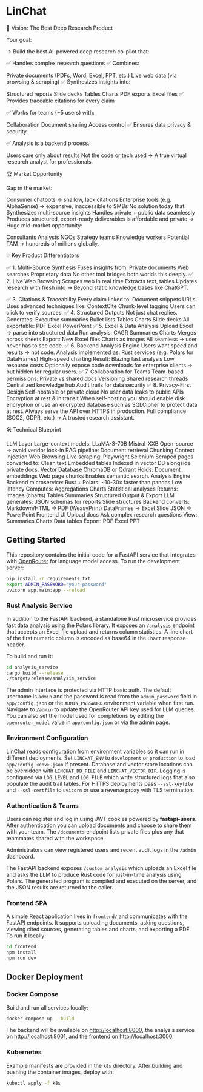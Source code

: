 # LinChat
🌟 Vision: The Best Deep Research Product

Your goal:

→ Build the best AI-powered deep research co-pilot that:

✅ Handles complex research questions
✅ Combines:

Private documents (PDFs, Word, Excel, PPT, etc.)
Live web data (via browsing & scraping)
✅ Synthesizes insights into:

Structured reports
Slide decks
Tables
Charts
PDF exports
Excel files
✅ Provides traceable citations for every claim

✅ Works for teams (~5 users) with:

Collaboration
Document sharing
Access control
✅ Ensures data privacy & security

✅ Analysis is a backend process.

Users care only about results
Not the code or tech used
→ A true virtual research analyst for professionals.

🏆 Market Opportunity

Gap in the market:

Consumer chatbots → shallow, lack citations
Enterprise tools (e.g. AlphaSense) → expensive, inaccessible to SMBs
No solution today that:
Synthesizes multi-source insights
Handles private + public data seamlessly
Produces structured, export-ready deliverables
Is affordable and private
→ Huge mid-market opportunity:

Consultants
Analysts
NGOs
Strategy teams
Knowledge workers
Potential TAM → hundreds of millions globally.

💡 Key Product Differentiators

✅ 1. Multi-Source Synthesis
Fuses insights from:
Private documents
Web searches
Proprietary data
No other tool bridges both worlds this deeply.
✅ 2. Live Web Browsing
Scrapes web in real time
Extracts text, tables
Updates research with fresh info
→ Beyond static knowledge bases like ChatGPT.

✅ 3. Citations & Traceability
Every claim linked to:
Document snippets
URLs
Uses advanced techniques like:
ContextCite
Chunk-level tagging
Users can click to verify sources.
✅ 4. Structured Outputs
Not just chat replies.
Generates:
Executive summaries
Bullet lists
Tables
Charts
Slide decks
All exportable:
PDF
Excel
PowerPoint
✅ 5. Excel & Data Analysis
Upload Excel → parse into structured data
Run analysis:
CAGR
Summaries
Charts
Merges across sheets
Export:
New Excel files
Charts as images
All seamless → user never has to see code.
✅ 6. Backend Analysis Engine
Users want speed and results → not code.
Analysis implemented as:
Rust services (e.g. Polars for DataFrames)
High-speed charting
Result:
Blazing fast analysis
Low resource costs
Optionally expose code downloads for enterprise clients → but hidden for regular users.
✅ 7. Collaboration for Teams
Team-based permissions:
Private vs shared docs
Versioning
Shared research threads
Centralized knowledge hub
Audit trails for data security
✅ 8. Privacy-First Design
Self-hostable or private cloud
No user data leaks to public APIs
Encryption at rest & in transit
When self-hosting you should enable disk encryption or use an encrypted
database such as SQLCipher to protect data at rest. Always serve the API over
HTTPS in production.
Full compliance (SOC2, GDPR, etc.)
→ A trusted research assistant.

🛠 Technical Blueprint

LLM Layer
Large-context models:
LLaMA-3-70B
Mistral-XXB
Open-source → avoid vendor lock-in
RAG pipeline:
Document retrieval
Chunking
Context injection
Web Browsing
Live scraping:
Playwright
Selenium
Scraped pages converted to:
Clean text
Embedded tables
Indexed in vector DB alongside private docs.
Vector Database
ChromaDB or Qdrant
Holds:
Document embeddings
Web page chunks
Enables semantic search.
Analysis Engine
Backend microservice:
Rust + Polars:
~10-30x faster than pandas
Low latency
Computes:
Aggregations
Charts
Statistical analyses
Returns:
Images (charts)
Tables
Summaries
Structured Output & Export
LLM generates:
JSON schemas for reports
Slide structures
Backend converts:
Markdown/HTML → PDF (WeasyPrint)
DataFrames → Excel
Slide JSON → PowerPoint
Frontend UI
Upload docs
Ask complex research questions
View:
Summaries
Charts
Data tables
Export:
PDF
Excel
PPT

## Getting Started

This repository contains the initial code for a FastAPI service that integrates with [OpenRouter](https://openrouter.ai/) for language model access. To run the development server:

```bash
pip install -r requirements.txt
export ADMIN_PASSWORD="your-password"
uvicorn app.main:app --reload
```

### Rust Analysis Service

In addition to the FastAPI backend, a standalone Rust microservice provides
fast data analysis using the Polars library. It exposes an `/analysis` endpoint
that accepts an Excel file upload and returns column statistics. A line chart of
the first numeric column is encoded as base64 in the `Chart` response header.

To build and run it:

```bash
cd analysis_service
cargo build --release
./target/release/analysis_service
```

The admin interface is protected via HTTP basic auth. The default username is `admin` and the password is read from the `admin_password` field in `app/config.json` or the `ADMIN_PASSWORD` environment variable when first run. Navigate to `/admin` to update the OpenRouter API key used for LLM queries.
You can also set the model used for completions by editing the `openrouter_model` value in `app/config.json` or via the admin page.

### Environment Configuration

LinChat reads configuration from environment variables so it can run in different
deployments. Set `LINCHAT_ENV` to `development` or `production` to load
`app/config.<env>.json` if present. Database and vector store locations can be
overridden with `LINCHAT_DB_FILE` and `LINCHAT_VECTOR_DIR`. Logging is
configured via `LOG_LEVEL` and `LOG_FILE` which write structured logs that also
populate the audit trail tables. For HTTPS deployments pass `--ssl-keyfile` and
`--ssl-certfile` to `uvicorn` or use a reverse proxy with TLS termination.

### Authentication & Teams

Users can register and log in using JWT cookies powered by **fastapi-users**. After authentication you can upload documents and choose to share them with your team. The `/documents` endpoint lists private files plus any that teammates shared with the workspace.

Administrators can view registered users and recent audit logs in the `/admin` dashboard.

The FastAPI backend exposes `/custom_analysis` which uploads an Excel file and asks the LLM to produce Rust code for just-in-time analysis using Polars. The generated program is compiled and executed on the server, and the JSON results are returned to the caller.

### Frontend SPA

A simple React application lives in `frontend/` and communicates with the FastAPI
endpoints. It supports uploading documents, asking questions, viewing cited
sources, generating tables and charts, and exporting a PDF. To run it locally:

```bash
cd frontend
npm install
npm run dev
```

## Docker Deployment

### Docker Compose

Build and run all services locally:

```bash
docker-compose up --build
```

The backend will be available on <http://localhost:8000>, the analysis service on <http://localhost:8001>, and the frontend on <http://localhost:3000>.

### Kubernetes

Example manifests are provided in the `k8s` directory. After building and pushing the container images, deploy with:

```bash
kubectl apply -f k8s
```

